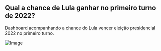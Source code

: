## Qual a chance de Lula ganhar no primeiro turno de 2022?

Dashboard acompanhando a chance do Lula vencer eleição presidencial 2022 no primeiro turno.

![Image](https://encrypted-tbn0.gstatic.com/images?q=tbn:ANd9GcRumjdiJbgbGFPp9uOMlDtx4J4ZR64t3L79hG4OoA6lSK_cGdJSktedpqFkpAwjpmjFOmw&usqp=CAU)
